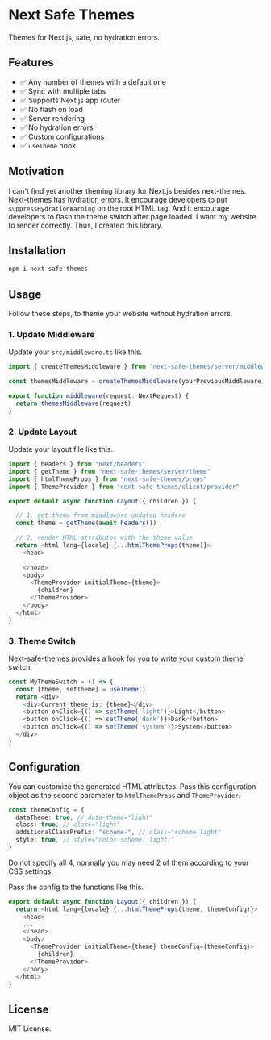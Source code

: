 # Next Safe Themes

Themes for Next.js, safe, no hydration errors.

## Features

* ✅ Any number of themes with a default one
* ✅ Sync with multiple tabs
* ✅ Supports Next.js app router
* ✅ No flash on load
* ✅ Server rendering
* ✅ No hydration errors
* ✅ Custom configurations
* ✅ `useTheme` hook

## Motivation

I can't find yet another theming library for Next.js besides next-themes.
Next-themes has hydration errors. It encourage developers to put
`suppressHydrationWarning` on the root HTML tag. And it encourage developers to
flash the theme switch after page loaded. I want my website to render correctly.
Thus, I created this library.

## Installation

```sh
npm i next-safe-themes
```

## Usage

Follow these steps, to theme your website without hydration errors.

### 1. Update Middleware

Update your `src/middleware.ts` like this.

```ts
import { createThemesMiddleware } from 'next-safe-themes/server/middleware'

const themesMiddleware = createThemesMiddleware(yourPreviousMiddleware)

export function middleware(request: NextRequest) {
  return themesMiddleware(request)
}
```

### 2. Update Layout

Update your layout file like this.

```ts
import { headers } from "next/headers"
import { getTheme } from "next-safe-themes/server/theme"
import { htmlThemeProps } from "next-safe-themes/props"
import { ThemeProvider } from "next-safe-themes/client/provider"

export default async function Layout({ children }) {

  // 1. get theme from middleware updated headers
  const theme = getTheme(await headers())

  // 2. render HTML attributes with the theme value
  return <html lang={locale} {...htmlThemeProps(theme)}>
    <head>
    ...
    </head>
    <body>
      <ThemeProvider initialTheme={theme}>
        {children}
      </ThemeProvider>
    </body>
  </html>
}
```

### 3. Theme Switch

Next-safe-themes provides a hook for you to write your custom theme switch.

```ts
const MyThemeSwitch = () => {
  const [theme, setTheme] = useTheme()
  return <div>
    <div>Current theme is: {theme}</div>
    <button onClick={() => setTheme('light')}>Light</button>
    <button onClick={() => setTheme('dark')}>Dark</button>
    <button onClick={() => setTheme('system')}>System</button>
  </div>
}
```

## Configuration

You can customize the generated HTML attributes. Pass this configuration object
as the second parameter to `htmlThemeProps` and `ThemeProvider`.

```ts
const themeConfig = {
  dataTheme: true, // data-theme="light"
  class: true, // class="light"
  additionalClassPrefix: "scheme-", // class="scheme-light"
  style: true, // style="color-scheme: light;"
}
```

Do not specify all 4, normally you may need 2 of them according to your CSS
settings.

Pass the config to the functions like this.

```ts
export default async function Layout({ children }) {
  return <html lang={locale} {...htmlThemeProps(theme, themeConfig)}>
    <head>
    ...
    </head>
    <body>
      <ThemeProvider initialTheme={theme} themeConfig={themeConfig}>
        {children}
      </ThemeProvider>
    </body>
  </html>
}
```

## License

MIT License.
